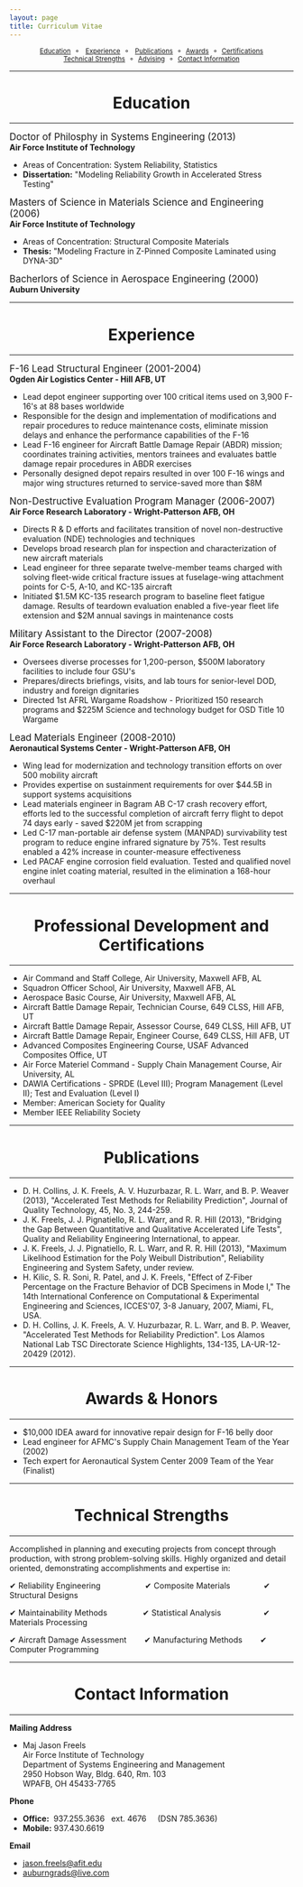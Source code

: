 ```yaml
---
layout: page
title: Curriculum Vitae 
---
```



<center><small><a href="#education">Education</a>&nbsp;&nbsp;&#9900;&nbsp;&nbsp;
<a href="#experience">Experience</a>&nbsp;&nbsp;&#9900;&nbsp;&nbsp;
<a href="#publications">Publications</a>&nbsp;&nbsp;&#9900;&nbsp;&nbsp;<a href="#awards">Awards</a>&nbsp;&nbsp;&#9900;&nbsp;&nbsp;<a href="#certifications">Certifications</a>
<br>
<a href="#technical">Technical Strengths</a>&nbsp;&nbsp;&#9900;&nbsp;&nbsp;<a href="#advising">Advising</a>&nbsp;&nbsp;&#9900;&nbsp;&nbsp;<a href="#contact">Contact Information</a></small></center>



****



# <center>Education<a name="education"></a></center>

****

<big>Doctor of Philosphy in Systems Engineering (2013)</big><br>__Air Force Institute of Technology__

- Areas of Concentration: System Reliability, Statistics
- __Dissertation:__ "Modeling Reliability Growth in Accelerated Stress Testing"

<big>Masters of Science in Materials Science and Engineering (2006)</big><br>__Air Force Institute of Technology__

- Areas of Concentration: Structural Composite Materials
- __Thesis:__ "Modeling Fracture in Z-Pinned Composite Laminated using DYNA-3D"

<big>Bacherlors of Science in Aerospace Engineering (2000)</big><br>__Auburn University__

****

# <center>Experience<a name="experience"></a></center>

****

<big>F-16 Lead Structural Engineer (2001-2004)</big><br>__Ogden Air Logistics Center - Hill AFB, UT__

- Lead depot engineer supporting over 100 critical items used on 3,900 F-16's at 88 bases worldwide
- Responsible for the design and implementation of modifications and repair procedures to reduce maintenance costs, eliminate mission delays and enhance the performance capabilities of the F-16
- Lead F-16 engineer for Aircraft Battle Damage Repair (ABDR) mission; coordinates training activities, mentors trainees and evaluates battle damage repair procedures in ABDR exercises
- Personally designed depot repairs resulted in over 100 F-16 wings and major wing structures returned to service-saved more than $8M

<big>Non-Destructive Evaluation Program Manager (2006-2007)</big><br>__Air Force Research Laboratory - Wright-Patterson AFB, OH__

- Directs R & D efforts and facilitates transition of novel non-destructive evaluation (NDE) technologies and techniques
- Develops broad research plan for inspection and characterization of new aircraft materials
- Lead engineer for three separate twelve-member teams charged with solving fleet-wide critical fracture issues at fuselage-wing attachment points for C-5, A-10, and KC-135 aircraft
- Initiated $1.5M KC-135 research program to baseline fleet fatigue damage.  Results of teardown evaluation enabled a five-year fleet life extension and $2M annual savings in maintenance costs

<big>Military Assistant to the Director (2007-2008)</big><br>__Air Force Research Laboratory - Wright-Patterson AFB, OH__

- Oversees diverse processes for 1,200-person, $500M laboratory facilities to include four GSU's
- Prepares/directs briefings, visits, and lab tours for senior-level DOD, industry and foreign dignitaries
- Directed 1st AFRL Wargame Roadshow - Prioritized 150 research programs and $225M Science and technology budget for OSD Title 10 Wargame

<big>Lead Materials Engineer (2008-2010)</big><br>__Aeronautical Systems Center - Wright-Patterson AFB, OH__

- Wing lead for modernization and technology transition efforts on over 500 mobility aircraft
- Provides expertise on sustainment requirements for over $44.5B in support systems acquisitions
- Lead materials engineer in Bagram AB C-17 crash recovery effort, efforts led to the successful completion of aircraft ferry flight to depot 74 days early - saved $220M jet from scrapping
- Led C-17 man-portable air defense system (MANPAD) survivability test program to reduce engine infrared signature by 75%.  Test results enabled a 42% increase in counter-measure effectiveness
- Led PACAF engine corrosion field evaluation.  Tested and qualified novel engine inlet coating material, resulted in the elimination a 168-hour overhaul

****

# <center>Professional Development and Certifications<a name="certifications"></a></center>

****

- Air Command and Staff College, Air University, Maxwell AFB, AL
- Squadron Officer School, Air University, Maxwell AFB, AL
- Aerospace Basic Course, Air University, Maxwell AFB, AL
- Aircraft Battle Damage Repair, Technician Course, 649 CLSS, Hill AFB, UT
- Aircraft Battle Damage Repair, Assessor Course, 649 CLSS, Hill AFB, UT
- Aircraft Battle Damage Repair, Engineer Course, 649 CLSS, Hill AFB, UT
- Advanced Composites Engineering Course, USAF Advanced Composites Office, UT
- Air Force Materiel Command - Supply Chain Management Course, Air University, AL
- DAWIA Certifications - SPRDE (Level III); Program Management (Level II); Test and Evaluation (Level I)
- Member: American Society for Quality
- Member IEEE Reliability Society

****

# <center>Publications<a name="publications"></a></center>

****

- D. H. Collins, J. K. Freels, A. V. Huzurbazar, R. L. Warr, and B. P. Weaver (2013), "Accelerated Test Methods for Reliability Prediction", Journal of Quality Technology, 45, No. 3, 244-259.
- J. K. Freels, J. J. Pignatiello, R. L. Warr, and R. R. Hill (2013), "Bridging the Gap Between Quantitative and Qualitative Accelerated Life Tests", Quality and Reliability Engineering International, to appear.
- J. K. Freels, J. J. Pignatiello, R. L. Warr, and R. R. Hill (2013), "Maximum Likelihood Estimation for the Poly Weibull Distribution", Reliability Engineering and System Safety, under review.
- H. Kilic, S. R. Soni, R. Patel, and J. K. Freels, "Effect of Z-Fiber Percentage on the Fracture Behavior of DCB Specimens in Mode I," The 14th International Conference on Computational & Experimental Engineering and Sciences, ICCES'07, 3-8 January, 2007, Miami, FL, USA.
- D. H. Collins, J. K. Freels, A. V. Huzurbazar, R. L. Warr, and B. P. Weaver, "Accelerated Test Methods for Reliability Prediction". Los Alamos National Lab TSC Directorate Science Highlights, 134-135, LA-UR-12-20429 (2012).

****

# <center>Awards & Honors<a name="awards"></a></center>

****

- $10,000 IDEA award for innovative repair design for F-16 belly door
- Lead engineer for AFMC's Supply Chain Management Team of the Year (2002)
- Tech expert for Aeronautical System Center 2009 Team of the Year (Finalist)


****

# <center>Technical Strengths<a name="technical"></a></center>

****
Accomplished in planning and executing projects from concept through production, with strong problem-solving skills.  Highly organized and detail oriented, demonstrating accomplishments and expertise in:


&#10004; Reliability Engineering&nbsp;&nbsp;&nbsp;&nbsp;&nbsp;&nbsp;&nbsp;&nbsp;&nbsp;&nbsp;&nbsp;&nbsp;&nbsp;&nbsp;&nbsp;&nbsp;&nbsp;&nbsp;&nbsp;
&#10004; Composite Materials&nbsp;&nbsp;&nbsp;&nbsp;&nbsp;&nbsp;&nbsp;&nbsp;&nbsp;&nbsp;&nbsp;&nbsp;&nbsp;&nbsp;
&#10004; Structural Designs

&#10004; Maintainability Methods&nbsp;&nbsp;&nbsp;&nbsp;&nbsp;&nbsp;&nbsp;&nbsp;&nbsp;&nbsp;&nbsp;&nbsp;&nbsp;&nbsp;&nbsp;
&#10004; Statistical Analysis&nbsp;&nbsp;&nbsp;&nbsp;&nbsp;&nbsp;&nbsp;&nbsp;&nbsp;&nbsp;&nbsp;&nbsp;&nbsp;&nbsp;&nbsp;&nbsp;&nbsp;&nbsp;
&#10004; Materials Processing

&#10004; Aircraft Damage Assessment&nbsp;&nbsp;&nbsp;&nbsp;&nbsp;&nbsp;&nbsp;
&#10004; Manufacturing Methods&nbsp;&nbsp;&nbsp;&nbsp;&nbsp;&nbsp;&nbsp;
&#10004; Computer Programming

****

# <center>Contact Information<a name="contact"></a></center>

****

__Mailing Address__

- Maj Jason Freels<br>Air Force Institute of Technology<br>Department of Systems Engineering and Management<br>2950 Hobson Way, Bldg. 640, Rm. 103<br>WPAFB, OH 45433-7765

__Phone__

- __Office:__ &nbsp;937.255.3636 &nbsp;&nbsp;ext. 4676 &nbsp;&nbsp;&nbsp; (DSN 785.3636)
- __Mobile:__ 937.430.6619

__Email__

- <jason.freels@afit.edu>
- <auburngrads@live.com>